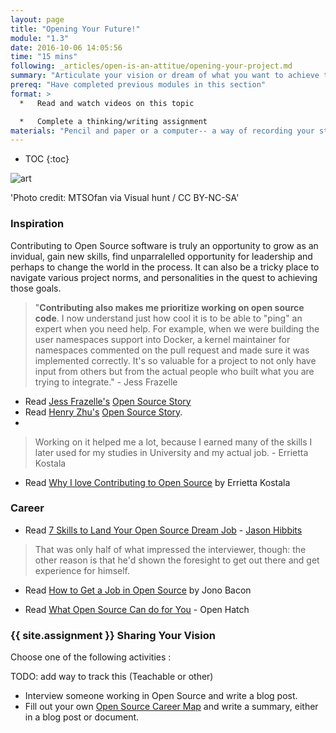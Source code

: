 ```yaml
---
layout: page
title: "Opening Your Future!"
module: "1.3"
date: 2016-10-06 14:05:56
time: "15 mins"
following: _articles/open-is-an-attitue/opening-your-project.md
summary: "Articulate your vision or dream of what you want to achieve through participation and leadership in open source, and experiment with expressing your vision in a short format."
prereq: "Have completed previous modules in this section"
format: >
  *   Read and watch videos on this topic

  *   Complete a thinking/writing assignment
materials: "Pencil and paper or a computer-- a way of recording your statement."
---
```


* TOC
{:toc}

![art]({{site.baseurl}}/img/art.jpg)

'Photo credit: MTSOfan via Visual hunt /  CC BY-NC-SA'

### Inspiration

Contributing to Open Source software is truly an opportunity to grow as an invidual, gain new skills, find unparralelled opportunity for leadership and perhaps to change the world in the process.  It can also be a tricky place to navigate various project norms, and personalities in the quest to achieving those goals.

>"**Contributing also makes me prioritize working on open source code**. I now understand just how cool it is to be able to "ping" an expert when you need help. For example, when we were building the user namespaces support into Docker, a kernel maintainer for namespaces commented on the pull request and made sure it was implemented correctly. It's so valuable for a project to not only have input from others but from the actual people who built what you are trying to integrate." - Jess Frazelle

* Read [Jess Frazelle's](https://twitter.com/jessfraz?lang=en) [Open Source Story](https://github.com/open-source/stories/jessfraz)
* Read [Henry Zhu's](https://twitter.com/left_pad?lang=en) [Open Source Story](https://github.com/open-source/stories/hzoo).
* 
>Working on it helped me a lot, because I earned many of the skills I later used for my studies in University and my actual job. - Errietta Kostala

* Read [Why I love Contributing to Open Source](https://www.errietta.me/blog/open-source/) by Errietta Kostala

### Career

* Read [7 Skills to Land Your Open Source Dream Job](https://opensource.com/business/14/4/open-source-job-skills) - [Jason Hibbits](https://opensource.com/users/jhibbets)

>That was only half of what impressed the interviewer, though: the other reason is that he'd shown the foresight to get out there and get experience for himself. 

* Read [How to Get a Job in Open Source](http://www.techradar.com/news/world-of-tech/how-to-get-a-career-in-open-source-939324) by Jono Bacon

* Read [What Open Source Can do for You](http://openhatch.org/blog/2013/what-contributing-to-open-source-can-give-back-to-you/) - Open Hatch

### {{ site.assignment }} Sharing Your Vision

Choose one of the following activities :

TODO: add way to track this (Teachable or other)

* Interview someone working in Open Source and write a blog post.
* Fill out your own [Open Source Career Map](https://docs.google.com/document/d/1u8G3cTYVBrSWcUIaU_m7Xixr3wlDS3rlBL4HvCzoPPw/edit#) and write a summary, either in a blog post or document.

